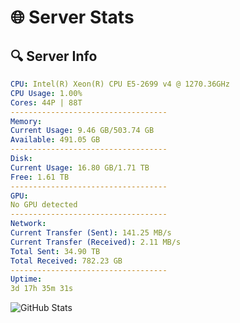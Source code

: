 # 🌐 Server Stats
## 🔍 Server Info
```yaml
CPU: Intel(R) Xeon(R) CPU E5-2699 v4 @ 1270.36GHz
CPU Usage: 1.00%
Cores: 44P | 88T
-----------------------------------
Memory:
Current Usage: 9.46 GB/503.74 GB
Available: 491.05 GB
-----------------------------------
Disk:
Current Usage: 16.80 GB/1.71 TB
Free: 1.61 TB
-----------------------------------
GPU:
No GPU detected
-----------------------------------
Network:
Current Transfer (Sent): 141.25 MB/s
Current Transfer (Received): 2.11 MB/s
Total Sent: 34.90 TB
Total Received: 782.23 GB
-----------------------------------
Uptime:
3d 17h 35m 31s
```
![GitHub Stats](https://img.shields.io/badge/Updated-2025-02-11_16:18:49-blue)